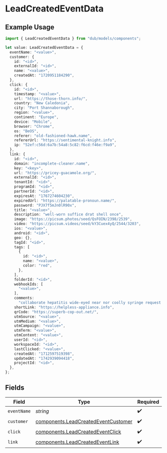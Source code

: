# LeadCreatedEventData

## Example Usage

```typescript
import { LeadCreatedEventData } from "dub/models/components";

let value: LeadCreatedEventData = {
  eventName: "<value>",
  customer: {
    id: "<id>",
    externalId: "<id>",
    name: "<value>",
    createdAt: "1720951184290",
  },
  click: {
    id: "<id>",
    timestamp: "<value>",
    url: "https://those-thorn.info/",
    country: "New Caledonia",
    city: "Port Shannaborough",
    region: "<value>",
    continent: "Europe",
    device: "Mobile",
    browser: "Chrome",
    os: "BeOS",
    referer: "old-fashioned-hawk.name",
    refererUrl: "https://sentimental-knight.info",
    ip: "52ef:c56d:6a7b:54a8:5c82:f6cd:f46e:f9a9",
  },
  link: {
    id: "<id>",
    domain: "incomplete-cleaner.name",
    key: "<key>",
    url: "https://pricey-guacamole.org/",
    externalId: "<id>",
    tenantId: "<id>",
    programId: "<id>",
    partnerId: "<id>",
    expiresAt: "1767274604230",
    expiredUrl: "https://palatable-pronoun.name/",
    password: "PJX7f5mJn0lR90x",
    title: "<value>",
    description: "well-worn suffice drat shell once",
    image: "https://picsum.photos/seed/QsFOIN/2398/2539",
    video: "https://picsum.videos/seed/kY3Cuex4yQ/2544/3203",
    ios: "<value>",
    android: "<id>",
    geo: {},
    tagId: "<id>",
    tags: [
      {
        id: "<id>",
        name: "<value>",
        color: "red",
      },
    ],
    folderId: "<id>",
    webhookIds: [
      "<value>",
    ],
    comments:
      "collaborate hepatitis wide-eyed near nor coolly syringe request amid shady",
    shortLink: "https://helpless-appliance.info",
    qrCode: "https://superb-cop-out.net/",
    utmSource: "<value>",
    utmMedium: "<value>",
    utmCampaign: "<value>",
    utmTerm: "<value>",
    utmContent: "<value>",
    userId: "<id>",
    workspaceId: "<id>",
    lastClicked: "<value>",
    createdAt: "1712597519398",
    updatedAt: "1742939094418",
    projectId: "<id>",
  },
};
```

## Fields

| Field                                                                                      | Type                                                                                       | Required                                                                                   | Description                                                                                |
| ------------------------------------------------------------------------------------------ | ------------------------------------------------------------------------------------------ | ------------------------------------------------------------------------------------------ | ------------------------------------------------------------------------------------------ |
| `eventName`                                                                                | *string*                                                                                   | :heavy_check_mark:                                                                         | N/A                                                                                        |
| `customer`                                                                                 | [components.LeadCreatedEventCustomer](../../models/components/leadcreatedeventcustomer.md) | :heavy_check_mark:                                                                         | N/A                                                                                        |
| `click`                                                                                    | [components.LeadCreatedEventClick](../../models/components/leadcreatedeventclick.md)       | :heavy_check_mark:                                                                         | N/A                                                                                        |
| `link`                                                                                     | [components.LeadCreatedEventLink](../../models/components/leadcreatedeventlink.md)         | :heavy_check_mark:                                                                         | N/A                                                                                        |